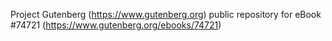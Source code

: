 Project Gutenberg (https://www.gutenberg.org) public repository for
eBook #74721 (https://www.gutenberg.org/ebooks/74721)
